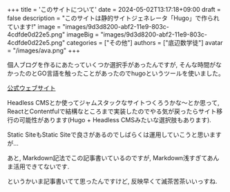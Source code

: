 +++
title = 'このサイトについて'
date = 2024-05-02T13:17:18+09:00
draft = false
description = "このサイトは静的サイトジェネレータ「Hugo」で作られています!"
image = "images/9d3d8200-abf2-11e9-803c-4cdfde0d22e5.png"
imageBig = "images/9d3d8200-abf2-11e9-803c-4cdfde0d22e5.png"
categories = ["その他"]
authors = ["底辺数学徒"]
avatar = "/images/ava.png"
+++

個人ブログを作るにあたっていくつか選択手があったんですが, そんな時間がなかったのとGO言語を触ったことがあったのでhugoというツールを使いました。

[公式ウェブサイト](https://gohugo.io/)

Headless CMSとか使ってジャムスタックなサイトつくろうかな～とか思って, ReactとContentfulで結構なところまで実装したのでやる気が戻ったらサイト移行の可能性があります(Hugo + Headless CMSみたいな選択肢もあります).

Static SiteもStatic Siteで良さがあるのでしばらくは運用していこうと思いますが...

あと, Markdown記法でこの記事書いているのですが, Markdown浅すぎてあんま活用できてないです.

というかいま記事書いてて思ったんですけど, 反映早くて滅茶苦茶いいっすね.

